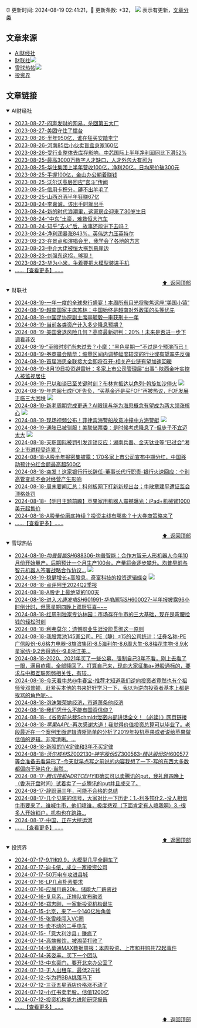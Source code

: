 ##

:alarm_clock: 更新时间: 2024-08-19 02:41:21，:rocket: 更新条数: +32， ![](/assets/dot.png) 表示有更新，[文章分类](/TAGS.md)

## 文章来源

- [AI财经社](#ai财经社)  
- [财联社](#财联社)![](/assets/dot.png)   
- [雪球热帖](#雪球热帖)![](/assets/dot.png)   
- [投资界](#投资界)  

## 文章链接

<details open>
<summary id="ai财经社">
 AI财经社
</summary>


- [2023-08-27-闷声发财的网易，杀回第五大厂](https://www.aicaijing.com.cn/article/18610)  
- [2023-08-27-美团守住了擂台](https://www.aicaijing.com.cn/article/18611)  
- [2023-08-26-半年950亿，谁在狂买安踏李宁](https://www.aicaijing.com.cn/article/18607)  
- [2023-08-26-河南85后小伙卖盲盒身家160亿](https://www.aicaijing.com.cn/article/18608)  
- [2023-08-26-受行业整体去库存影响，中芯国际上半年净利润同比下滑52%](https://www.aicaijing.com.cn/article/18609)  
- [2023-08-25-最高3000万数字人才缺口，人才外包大有可为](https://www.aicaijing.com.cn/article/18601)  
- [2023-08-25-华住集团上半年营收100亿，净利20亿，日均房价破300元](https://www.aicaijing.com.cn/article/18602)  
- [2023-08-25-手握100亿，金山办公躺着赚钱](https://www.aicaijing.com.cn/article/18603)  
- [2023-08-25-沃尔沃高层回应“宫斗”传闻](https://www.aicaijing.com.cn/article/18604)  
- [2023-08-25-信用卡积分，薅不出羊毛了](https://www.aicaijing.com.cn/article/18605)  
- [2023-08-25-山西汾酒半年狂赚67亿](https://www.aicaijing.com.cn/article/18606)  
- [2023-08-24-李嘉诚，该出手时就出手](https://www.aicaijing.com.cn/article/18596)  
- [2023-08-24-新的时代浪潮里，这家房企迎来了30岁生日](https://www.aicaijing.com.cn/article/18597)  
- [2023-08-24-“中东”土豪，难救恒大汽车](https://www.aicaijing.com.cn/article/18598)  
- [2023-08-24-知乎“去火”后，故事还能讲下去吗？](https://www.aicaijing.com.cn/article/18599)  
- [2023-08-24-净利润暴涨843%，英伟达力压英特尔](https://www.aicaijing.com.cn/article/18600)  
- [2023-08-23-在景点和演唱会里，我学会了各地的方言](https://www.aicaijing.com.cn/article/18591)  
- [2023-08-23-中介大佬被恒大拖到悬崖边](https://www.aicaijing.com.cn/article/18592)  
- [2023-08-23-刘强东这招，够狠！](https://www.aicaijing.com.cn/article/18593)  
- [2023-08-23-华为小米，争着要把大模型装进手机](https://www.aicaijing.com.cn/article/18594)  
- [......【查看更多】......](/details/AI财经社.md)

<div align="right"><a href="#文章来源">⬆ &nbsp;返回顶部</a></div>
</details>

<details open>
<summary id="财联社">
 财联社
</summary>


- [2024-08-19-一年一度的全球央行盛宴！本周所有目光将聚焦这座“美国小镇”](https://www.cls.cn/detail/1767907)  
- [2024-08-19-越南国家主席苏林：中国始终是越南对外政策的头等优先](https://www.cls.cn/detail/1767861)  
- [2024-08-19-中国足协原副主席李毓毅一审获刑十一年](https://www.cls.cn/detail/1767854)  
- [2024-08-19-当前各类资产计入多少降息预期？](https://www.cls.cn/detail/1767842)  
- [2024-08-19-美国衰退风险几何？高盛最新研判：20%！未来是否进一步下调看非农](https://www.cls.cn/detail/1767820)  
- [2024-08-19-“至暗时刻”尚未过去？小摩：“黑色星期一”不过是个预演而已！](https://www.cls.cn/detail/1767816)  
- [2024-08-19-券商晨会精华：缩量区间内调整幅度较深的行业或有望率先反弹](https://www.cls.cn/detail/1767810)  
- [2024-08-19-首届海思全联接大会即将召开-相关产业链有望加速回暖](https://www.cls.cn/detail/1767794)  
- [2024-08-19-8月19日投资避雷针：多家上市公司管理层“出事”-陕西金叶实控人被监视居住](https://www.cls.cn/detail/1767822)  
- [2024-08-19-巴以和谈已至关键时刻？布林肯抵达以色列-斡旋加沙停火](https://www.cls.cn/detail/1767831) ![](/assets/new.png)  
- [2024-08-19-年内超七成FOF告负，“买基金还是买FOF”再被热议，FOF发展正临三大困境](https://www.cls.cn/detail/1767862) ![](/assets/new.png)  
- [2024-08-19-新老周期完成更迭？AI眼镜与华为海思概念有望成为两大领涨核心](https://www.cls.cn/detail/1767882) ![](/assets/new.png)  
- [2024-08-19-现场视频公布！菲律宾海警船故意冲撞中方海警艇](https://www.cls.cn/detail/1767876) ![](/assets/new.png)  
- [2024-08-19-通胀已被驯服！美联储票委：是时候考虑降息了-但步子不宜迈太大](https://www.cls.cn/detail/1767939) ![](/assets/new.png)  
- [2024-08-18-天职国际被罚引发连锁反应：湖南兵器、金天钛业等“已过会”湘企上市进程受连累？](https://www.cls.cn/detail/1767522)  
- [2024-08-18-A股半年报密集披露：170多家上市公司宣布中期分红，中国移动预计分红金额最高超500亿](https://www.cls.cn/detail/1767576)  
- [2024-08-18-突发！这家银行行长辞任-董事长代行职责-银行火速回应：个别高管变动不会对经营产生影响](https://www.cls.cn/detail/1767611)  
- [2024-08-18-周末要闻汇总：科创板网下打新新规出台；牛散章建平遭证监会顶格处罚](https://www.cls.cn/detail/1767654)  
- [2024-08-18-【明日主题前瞻】苹果家用机器人震撼曝光：iPad+机械臂1000美元起售价](https://www.cls.cn/detail/1767665)  
- [2024-08-18-A股量价磨底持续？投资主线有哪些？十大券商策略来了](https://www.cls.cn/detail/1767709)  
- [......【查看更多】......](/details/财联社.md)

<div align="right"><a href="#文章来源">⬆ &nbsp;返回顶部</a></div>
</details>

<details open>
<summary id="雪球热帖">
 雪球热帖
</summary>


- [2024-08-19-$均普智能SH688306$-均普智能：合作方智元人形机器人今年10月份开始量产，后期预计一个月生产100台，产量将会逐步攀升。均普早前与智元机器人签署战略合作协议...](https://xueqiu.com/6051465494/301462303) ![](/assets/new.png)  
- [2024-08-19-稳健增长+高股息，奇富科技的投资逻辑蝶变](https://xueqiu.com/9210717241/301464759) ![](/assets/new.png)  
- [2024-08-18-点评阿里2024Q2季报](https://xueqiu.com/7302500197/301418057)  
- [2024-08-18-A股史上最绝望的100天](https://xueqiu.com/9277793488/301434322)  
- [2024-08-18-进入$大唐发电SH601991$-$华电国际SH600027$-半年报披露96小时倒计时，但愿星期四晚上双厨狂喜~~~](https://xueqiu.com/9653204019/301429070)  
- [2024-08-18-红周刊独家专访林园：市场存在牛市的三大基础，现在是弯腰捡钱的轻松时刻](https://xueqiu.com/1127455234/301428626)  
- [2024-08-18-利弗莫尔：遗憾职业生涯没能贯彻这一原则](https://xueqiu.com/2524803655/301424564)  
- [2024-08-18-我股票池145家公司，PE（静）≤15的公司统计：证券名称-PE广信股份-6.6格力电器-8旗滨集团-8.5海利尔-8.6周大生-8.8梅花生物-8.9水星家纺-9.2舍得酒业-9.8浙江美...](https://xueqiu.com/1193805304/301423600)  
- [2024-08-18-2020、2021年买了一些公募，强制自己3年不看，刚上去看了一眼，满目疮痍，全部赎回了。打算自己来，现向大家征集a+港股通标的，要求与中概互联网弱相关性，有较...](https://xueqiu.com/9491872635/301404255)  
- [2024-08-18-今天看牛总@牛春宝-推荐才知道我们逆向投资者竟然也有个祖师爷邓普顿，赶紧买本他的书来好好学习一下，我以为逆向投资者基本上都是挨骂的角色呢-…](https://xueqiu.com/2695845628/301403837)  
- [2024-08-18-泡沫繁荣她经济，市道萧条他经济](https://xueqiu.com/8790885129/301408408)  
- [2024-08-18-我们凭什么不能有国资信仰？](https://xueqiu.com/9508203182/301406260)  
- [2024-08-18-《谷歌前总裁Schmidt泄密内部讲话全文！（必读）》网页链接](https://xueqiu.com/1102105103/301408771)  
- [2024-08-18-$苹果AAPL$-再次感谢大道！我觉得价值投资总算可以毕业了。老段最近在一个案例里面逻辑清晰简单的分析了2019年投机苹果或者说给苹果做估值的逻辑。非常清晰。...](https://xueqiu.com/8715684287/301414479)  
- [2024-08-18-新股的1/4定律和3年不买定律](https://xueqiu.com/8058044534/301407686)  
- [2024-08-18-$沃尔核材SZ002130$-$神宇股份SZ300563$-$精达股份SH600577$等会准备去看异形了-今天就早点写之前说的内容我想了一下-写的东西大多数都偏向于碎片化-当然...](https://xueqiu.com/5712584562/301427907)  
- [2024-08-17-$腾讯控股ADRTCEHY$IB确实可以卖腾讯的put，我礼拜四晚上（香港开盘时间）试着卖了一点腾讯的put并且成交了。](https://xueqiu.com/1247347556/301373267)  
- [2024-08-17-辞职满三年，可能不合格的总结](https://xueqiu.com/3393395193/301380847)  
- [2024-08-17-几个见底的信号，大家对比一下历史：1.-利多钝化2.-没人相信牛市要来了，谁喊牛市，他们喷谁，极度悲观（下面肯定有人喷我啊）3.-很多人开始销户，机构也在跑路...](https://xueqiu.com/8560060423/301380713)  
- [2024-08-17-中国，正在大挖运河](https://xueqiu.com/1107854878/301389869)  
- [......【查看更多】......](/details/雪球热帖.md)

<div align="right"><a href="#文章来源">⬆ &nbsp;返回顶部</a></div>
</details>

<details open>
<summary id="投资界">
 投资界
</summary>


- [2024-07-17-9.11和9.9，大模型几乎全翻车了](https://posts.careerengine.us/p/6697778c44726b29bffa3a09)  
- [2024-07-17-迪卡侬，成立一家投资公司](https://posts.careerengine.us/p/6697778c44726b29bffa3a01)  
- [2024-07-17-50万电车攻进县城](https://posts.careerengine.us/p/6697779c831e1d29eea44253)  
- [2024-07-16-LP几点朴素要求](https://posts.careerengine.us/p/669636a8720ed522248054dc)  
- [2024-07-16-应届月薪20k，储能大厂薪资战](https://posts.careerengine.us/p/669636a8720ed522248054d4)  
- [2024-07-16-复旦系，正排队宣布融资](https://posts.careerengine.us/p/66963699cb38e136a496986c)  
- [2024-07-16-郑志刚，一家新投资机构诞生](https://posts.careerengine.us/p/66963699cb38e136a4969874)  
- [2024-07-15-北京，来了一个140亿独角兽](https://posts.careerengine.us/p/6694db59a0c3ac562b61f9af)  
- [2024-07-15-张雪峰闯入VC圈](https://posts.careerengine.us/p/6694db59a0c3ac562b61f9b7)  
- [2024-07-15-卖不动的二手电车](https://posts.careerengine.us/p/6694db6836b2f1565d9b541a)  
- [2024-07-15-「意大利沙县」赚疯了](https://posts.careerengine.us/p/6694db6836b2f1565d9b5422)  
- [2024-07-14-高端餐饮，被湘菜打败了](https://posts.careerengine.us/p/6693862333c6e710d0bf9dc4)  
- [2024-07-14-私募通MAX数据周报：本周投资、上市和并购共72起事件](https://posts.careerengine.us/p/6693862333c6e710d0bf9dcc)  
- [2024-07-14-苏姿丰，买下一个团队](https://posts.careerengine.us/p/6693861481427510b2b9c123)  
- [2024-07-13-中东豪门，要开北京办公室了](https://posts.careerengine.us/p/66922794a876f80d113b51fe)  
- [2024-07-13-无人出租车，最低2元钱](https://posts.careerengine.us/p/669227b82202ae0dfac5d713)  
- [2024-07-12-华为将BBA挑落马下](https://posts.careerengine.us/p/6690a6c68082df14ead7eaac)  
- [2024-07-12-三亚五星酒店价格涨不动了](https://posts.careerengine.us/p/6690a6c68082df14ead7eaa4)  
- [2024-07-12-小红书卖老股，估值1200亿](https://posts.careerengine.us/p/6690a6b756b00014bcc00e8f)  
- [2024-07-12-投资机构能力进阶研究报告](https://posts.careerengine.us/p/6690a6b756b00014bcc00e87)  
- [......【查看更多】......](/details/投资界.md)

<div align="right"><a href="#文章来源">⬆ &nbsp;返回顶部</a></div>
</details>
